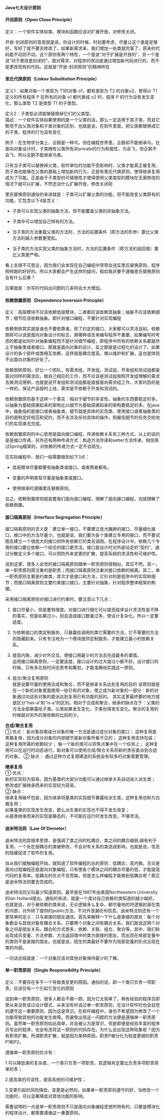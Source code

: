 #### Java七大设计原则  

#### 开闭原则（Open Close Principle）  

定义：一个软件实体如类、模块和函数应该对扩展开放，对修改关闭。  

开放-封闭原则的意思就是说，你设计的时候，时刻要考虑，尽量让这个类是足够好，写好了就不要去修改了，如果新需求来，我们增加一些类就完事了，原来的代码能不动则不动。这个原则有两个特性，一个是说“对于扩展是开放的”，另一个是说“对于更改是封闭的”。面对需求，对程序的改动是通过增加新代码进行的，而不是更改现有的代码。这就是“开放-封闭原则”的精神所在  

  

#### 里氏代换原则（Liskov Substitution Principle）  

定义1：如果对每一个类型为 T1的对象 o1，都有类型为 T2 的对象o2，使得以 T1定义的所有程序 P 在所有的对象 o1 都代换成 o2 时，程序 P 的行为没有发生变化，那么类型 T2 是类型 T1 的子类型。  

定义2：子类型必须能够替换掉它们的父类型。  
描述：一个软件实体如果使用的是一个父类的话，那么一定适用于其子类，而且它察觉不出父类对象和子类对象的区别，也就是说，在软件里面，把父类都替换成它的子类，程序的行为没有变化  

例子：在生物学分类上，企鹅是一种鸟，但在编程世界里，企鹅却不能继承鸟。在面向对象设计时，子类拥有父类所有非private的行为和属性，鸟会飞，但企鹅不会飞，所以企鹅不能继承鸟类。  

只有当子类可以替换掉父类，软件单位的功能不受影响时，父类才能真正被复用，而子类也能够在父类的基础上增加新的行为，正是有里氏代换原则，使得继承复用成为了可能。正是由于子类型的可替换性才使得使用父类类型的模块在无需修改的情况下就可以扩展，不然还谈什么扩展开放，修改关闭呢  

里氏替换原则通俗的来讲就是：子类可以扩展父类的功能，但不能改变父类原有的功能。它包含以下4层含义：  

- 子类可以实现父类的抽象方法，但不能覆盖父类的非抽象方法。

- 子类中可以增加自己特有的方法。

- 当子类的方法重载父类的方法时，方法的前置条件（即方法的形参）要比父类方法的输入参数更宽松。

- 当子类的方法实现父类的抽象方法时，方法的后置条件（即方法的返回值）要比父类更严格。

看上去很不可思议，因为我们会发现在自己编程中常常会违反里氏替换原则，程序照样跑的好好的。所以大家都会产生这样的疑问，假如我非要不遵循里氏替换原则会有什么后果？  

后果就是：你写的代码出问题的几率将会大大增加。  

#### 依赖倒置原则（Dependence Inversion Principle）  

定义：高层模块不应该依赖低层模块，二者都应该依赖其抽象；抽象不应该依赖细节；细节应该依赖抽象。即针对接口编程，不要针对实现编程  

依赖倒转其实就是谁也不要依靠谁，除了约定的接口，大家都可以灵活自如。依赖倒转可以说是面向对象设计的标志，用哪种语言来编写程序不重要，如果编写时考虑的都是如何针对抽象编程而不是针对细节编程，即程序中所有的依赖关系都是终止于抽象类或者接口，那就是面向对象的设计，反之那就是过程化的设计了。如果设计的各个部件或类相互依赖，这样就是耦合度高，难以维护和扩展，这也就体现不出面向对象的好处了。  

依赖倒转原则，好比一个团队，有需求组，开发组，测试组，开发组和测试组都是面对同样的需求后，做自己相应的工作，而不应该是测试组按照开发组理解的需求去做测试用例，也就是说开发组和测试组都是直接面向需求组工作，大家的目的是一样的，保证产品按时上线，需求是不依赖于开发和测试的。  

依赖倒置原则基于这样一个事实：相对于细节的多变性，抽象的东西要稳定的多。以抽象为基础搭建起来的架构比以细节为基础搭建起来的架构要稳定的多。在java中，抽象指的是接口或者抽象类，细节就是具体的实现类，使用接口或者抽象类的目的是制定好规范和契约，而不去涉及任何具体的操作，把展现细节的任务交给他们的实现类去完成。  

依赖倒置原则的中心思想是面向接口编程，传递依赖关系有三种方式，以上的说的是是接口传递，另外还有两种传递方式：构造方法传递和setter方法传递，相信用过Spring框架的，对依赖的传递方式一定不会陌生。  

在实际编程中，我们一般需要做到如下3点：  

- 低层模块尽量都要有抽象类或接口，或者两者都有。  

- 变量的声明类型尽量是抽象类或接口。  

- 使用继承时遵循里氏替换原则。  

总之，依赖倒置原则就是要我们面向接口编程，理解了面向接口编程，也就理解了依赖倒置。  

#### 接口隔离原则（Interface Segregation Principle）  

接口隔离原则的含义是：建立单一接口，不要建立庞大臃肿的接口，尽量细化接口，接口中的方法尽量少。也就是说，我们要为各个类建立专用的接口，而不要试图去建立一个很庞大的接口供所有依赖它的类去调用。在程序设计中，依赖几个专用的接口要比依赖一个综合的接口更灵活。接口是设计时对外部设定的“契约”，通过分散定义多个接口，可以预防外来变更的扩散，提高系统的灵活性和可维护性。  

说到这里，很多人会觉的接口隔离原则跟单一职责原则很相似，其实不然。其一，单一职责原则原注重的是职责；而接口隔离原则注重对接口依赖的隔离。其二，单一职责原则主要是约束类，其次才是接口和方法，它针对的是程序中的实现和细节；而接口隔离原则主要约束接口接口，主要针对抽象，针对程序整体框架的构建。  

采用接口隔离原则对接口进行约束时，要注意以下几点：  

1. 接口尽量小，但是要有限度。对接口进行细化可以提高程序设计灵活性是不挣的事实，但是如果过小，则会造成接口数量过多，使设计复杂化。所以一定要适度。  

2. 为依赖接口的类定制服务，只暴露给调用的类它需要的方法，它不需要的方法则隐藏起来。只有专注地为一个模块提供定制服务，才能建立最小的依赖关系。  

3. 提高内聚，减少对外交互。使接口用最少的方法去完成最多的事情。  
   运用接口隔离原则，一定要适度，接口设计的过大或过小都不好。设计接口的时候，只有多花些时间去思考和筹划，才能准确地实践这一原则。

4. 组合/聚合复用原则  
就是说要尽量的使用合成和聚合，而不是继承关系达到复用的目的
该原则就是在一个新的对象里面使用一些已有的对象，使之成为新对象的一部分：新的对象通过向这些对象的委派达到复用已有功能的目的。
其实这里最终要的地方就是区分“has-a”和“is-a”的区别。相对于合成和聚合，继承的缺点在于：父类的方法全部暴露给子类。父类如果发生变化，子类也得发生变化。聚合的复用的时候就对另外的类依赖的比较的少。  

**合成/聚合复用**   
① 优点：
新对象存取成分对象的唯一方法是通过成分对象的接口；
 这种复用是黑箱复用，因为成分对象的内部细节是新对象所看不见的；
 这种复用支持包装；
这种复用所需的依赖较少；
每一个新的类可以将焦点集中在一个任务上；
 这种复用可以在运行时动态进行，新对象可以使用合成/聚合关系将新的责任委派到合适的对象。
② 缺点：
通过这种方式复用建造的系统会有较多的对象需要管理。  

**继承复用**  
① 优点：  
  新的实现较为容易，因为基类的大部分功能可以通过继承关系自动进入派生类；  
  修改或扩展继承而来的实现较为容易。  
② 缺点：  
  继承复用破坏包装，因为继承将基类的实现细节暴露给派生类，这种复用也称为白箱复用；  
  如果基类的实现发生改变，那么派生类的实现也不得不发生改变；  
  从基类继承而来的实现是静态的，不可能在运行时发生改变，不够灵活。  

#### 迪米特法则（Law Of Demeter）  

迪米特法则其根本思想，是强调了类之间的松耦合，类之间的耦合越弱,越有利于复用，一个处在弱耦合的类被修改，不会对有关系的类造成影响，也就是说，信息的隐藏促进了软件的复用。  

自从我们接触编程开始，就知道了软件编程的总的原则：低耦合，高内聚。无论是面向过程编程还是面向对象编程，只有使各个模块之间的耦合尽量的低，才能提高代码的复用率。低耦合的优点不言而喻，但是怎么样编程才能做到低耦合呢？那正是迪米特法则要去完成的。  

迪米特法则又叫最少知道原则，最早是在1987年由美国Northeastern University的Ian Holland提出。通俗的来讲，就是一个类对自己依赖的类知道的越少越好。也就是说，对于被依赖的类来说，无论逻辑多么复杂，都尽量地的将逻辑封装在类的内部，对外除了提供的public方法，不对外泄漏任何信息。迪米特法则还有一个更简单的定义：只与直接的朋友通信。首先来解释一下什么是直接的朋友：每个对象都会与其他对象有耦合关系，只要两个对象之间有耦合关系，我们就说这两个对象之间是朋友关系。耦合的方式很多，依赖、关联、组合、聚合等。其中，我们称出现成员变量、方法参数、方法返回值中的类为直接的朋友，而出现在局部变量中的类则不是直接的朋友。也就是说，陌生的类最好不要作为局部变量的形式出现在类的内部。  

一句话总结就是：一个对象应该对其他对象保持最少的了解。  

#### 单一职责原则（Single Responsibility Principle）  
定义：不要存在多于一个导致类变更的原因。通俗的说，即一个类只负责一项职责，应该仅有一个引起它变化的原因  

说到单一职责原则，很多人都会不屑一顾。因为它太简单了。稍有经验的程序员即使从来没有读过设计模式、从来没有听说过单一职责原则，在设计软件时也会自觉的遵守这一重要原则，因为这是常识。在软件编程中，谁也不希望因为修改了一个功能导致其他的功能发生故障。而避免出现这一问题的方法便是遵循单一职责原则。虽然单一职责原则如此简单，并且被认为是常识，但是即便是经验丰富的程序员写出的程序，也会有违背这一原则的代码存在。为什么会出现这种现象呢？因为有职责扩散。所谓职责扩散，就是因为某种原因，职责P被分化为粒度更细的职责P1和P2。  

遵循单一职责原的优点有：  

1.可以降低类的复杂度，一个类只负责一项职责，其逻辑肯定要比负责多项职责简单的多；  

2.提高类的可读性，提高系统的可维护性；  

3.变更引起的风险降低，变更是必然的，如果单一职责原则遵守的好，当修改一个功能时，可以显著降低对其他功能的影响。  

需要说明的一点是单一职责原则不只是面向对象编程思想所特有的，只要是模块化的程序设计，都需要遵循这一重要原则。  